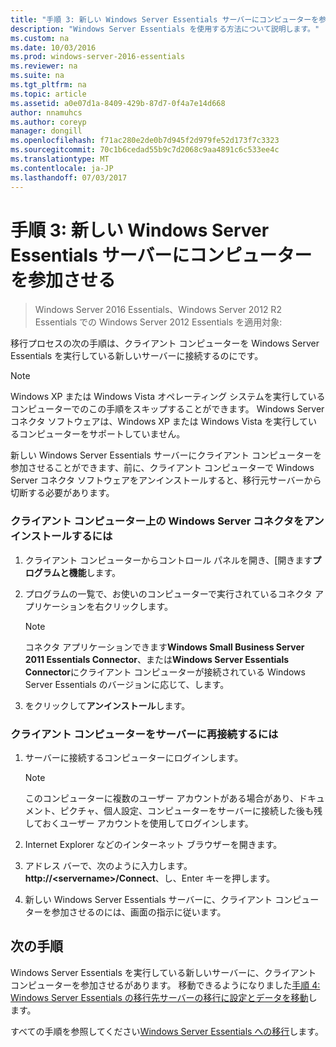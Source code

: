 ```yaml
---
title: "手順 3: 新しい Windows Server Essentials サーバーにコンピューターを参加させる"
description: "Windows Server Essentials を使用する方法について説明します。"
ms.custom: na
ms.date: 10/03/2016
ms.prod: windows-server-2016-essentials
ms.reviewer: na
ms.suite: na
ms.tgt_pltfrm: na
ms.topic: article
ms.assetid: a0e07d1a-8409-429b-87d7-0f4a7e14d668
author: nnamuhcs
ms.author: coreyp
manager: dongill
ms.openlocfilehash: f71ac280e2de0b7d945f2d979fe52d173f7c3323
ms.sourcegitcommit: 70c1b6cedad55b9c7d2068c9aa4891c6c533ee4c
ms.translationtype: MT
ms.contentlocale: ja-JP
ms.lasthandoff: 07/03/2017
---
```

# <a name="step-3-join-computers-to-the-new-windows-server-essentials-server"></a>手順 3: 新しい Windows Server Essentials サーバーにコンピューターを参加させる

>Windows Server 2016 Essentials、Windows Server 2012 R2 Essentials での Windows Server 2012 Essentials を適用対象:

移行プロセスの次の手順は、クライアント コンピューターを Windows Server Essentials を実行している新しいサーバーに接続するのにです。  
  
> [!NOTE]
>  Windows XP または Windows Vista オペレーティング システムを実行しているコンピューターでのこの手順をスキップすることができます。 Windows Server コネクタ ソフトウェアは、Windows XP または Windows Vista を実行しているコンピューターをサポートしていません。  
  
 新しい Windows Server Essentials サーバーにクライアント コンピューターを参加させることができます、前に、クライアント コンピューターで Windows Server コネクタ ソフトウェアをアンインストールすると、移行元サーバーから切断する必要があります。  
  
### <a name="to-uninstall-windows-server-connector-on-a-client-computer"></a>クライアント コンピューター上の Windows Server コネクタをアンインストールするには  
  
1.  クライアント コンピューターからコントロール パネルを開き、[開きます**プログラムと機能**します。  
  
2.  プログラムの一覧で、お使いのコンピューターで実行されているコネクタ アプリケーションを右クリックします。  
  
    > [!NOTE]
    >  コネクタ アプリケーションできます**Windows Small Business Server 2011 Essentials Connector**、または**Windows Server Essentials Connector**にクライアント コンピューターが接続されている Windows Server Essentials のバージョンに応じて、します。  
  
3.  をクリックして**アンインストール**します。  
  
### <a name="to-reconnect-a-client-computer-to-the-server"></a>クライアント コンピューターをサーバーに再接続するには  
  
1.  サーバーに接続するコンピューターにログインします。  
  
    > [!NOTE]
    >  このコンピューターに複数のユーザー アカウントがある場合があり、ドキュメント、ピクチャ、個人設定、コンピューターをサーバーに接続した後も残しておくユーザー アカウントを使用してログインします。  
  
2.  Internet Explorer などのインターネット ブラウザーを開きます。  
  
3.  アドレス バーで、次のように入力します。**http://<servername\>/Connect**、し、Enter キーを押します。  
  
4.  新しい Windows Server Essentials サーバーに、クライアント コンピューターを参加させるのには、画面の指示に従います。  
  
## <a name="next-steps"></a>次の手順  
 Windows Server Essentials を実行している新しいサーバーに、クライアント コンピューターを参加させるがあります。 移動できるようになりました[手順 4: Windows Server Essentials の移行先サーバーの移行に設定とデータを移動](Step-4--Move-settings-and-data-to-the-Destination-Server-for-Windows-Server-Essentials-migration.md)します。  
  

すべての手順を参照してください[Windows Server Essentials への移行](Migrate-from-Previous-Versions-to-Windows-Server-Essentials-or-Windows-Server-Essentials-Experience.md)します。

